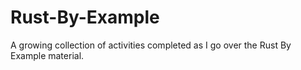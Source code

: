 # Rust-By-Example
A growing collection of activities completed as I go over the Rust By Example material.
